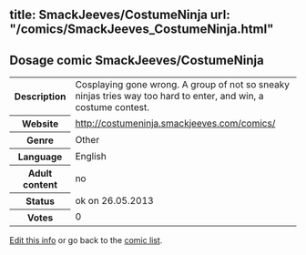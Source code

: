 title: SmackJeeves/CostumeNinja
url: "/comics/SmackJeeves_CostumeNinja.html"
---
Dosage comic SmackJeeves/CostumeNinja
-----------------------------------------

<p id="msg"></p>
<script type="text/javascript">
if (window.location.search === '?edit_info_mail=sent_ok') {
  var elem = document.getElementById("msg");
  elem.innerHTML = 'Edited information sucessfully sent for review, which is usually done daily. Thanks!';
  elem.className = 'ok';
}
</script>
<table class="comicinfo">
<tr>
<th>Description</th><td>Cosplaying gone wrong. A group of not so sneaky ninjas tries way too hard to enter, and win, a costume contest.</td>
</tr>
<tr>
<th>Website</th><td><a href="http://costumeninja.smackjeeves.com/comics/">http://costumeninja.smackjeeves.com/comics/</a></td>
</tr>
<tr>
<th>Genre</th><td>Other</td>
</tr>
<tr>
<th>Language</th><td>English</td>
</tr>
<tr>
<th>Adult content</th><td>no</td>
</tr>
<tr>
<th>Status</th><td>ok on 26.05.2013</td>
</tr>
<tr>
<th>Votes</th><td>0</td>
</tr>
</table>

[Edit this info](SmackJeeves_CostumeNinja_edit.html) or go back to the [comic list](../comic-index.html).
